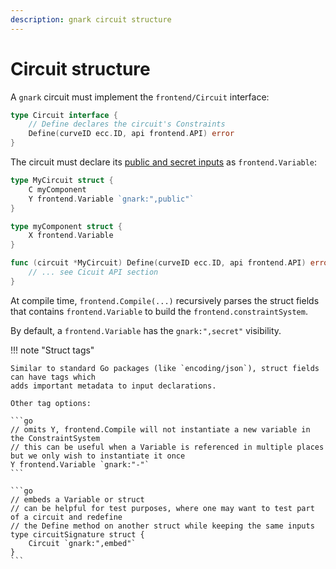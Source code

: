 ```yaml
---
description: gnark circuit structure
---
```


# Circuit structure

A `gnark` circuit must implement the `frontend/Circuit` interface:

```go
type Circuit interface {
    // Define declares the circuit's Constraints
    Define(curveID ecc.ID, api frontend.API) error
}
```

The circuit must declare its
[public and secret inputs](../../Concepts/zkp.md#public-and-secret-inputs) as `frontend.Variable`:

```go
type MyCircuit struct {
    C myComponent
    Y frontend.Variable `gnark:",public"`
}

type myComponent struct {
    X frontend.Variable
}

func (circuit *MyCircuit) Define(curveID ecc.ID, api frontend.API) error {
    // ... see Cicuit API section
}
```

At compile time, `frontend.Compile(...)` recursively parses the struct fields that contains
`frontend.Variable` to build the `frontend.constraintSystem`.

By default, a `frontend.Variable` has the `gnark:",secret"` visibility.

!!! note "Struct tags"

    Similar to standard Go packages (like `encoding/json`), struct fields can have tags which
    adds important metadata to input declarations.

    Other tag options:

    ```go
    // omits Y, frontend.Compile will not instantiate a new variable in the ConstraintSystem
    // this can be useful when a Variable is referenced in multiple places but we only wish to instantiate it once
    Y frontend.Variable `gnark:"-"`
    ```

    ```go
    // embeds a Variable or struct
    // can be helpful for test purposes, where one may want to test part of a circuit and redefine
    // the Define method on another struct while keeping the same inputs
    type circuitSignature struct {
        Circuit `gnark:",embed"`
    }
    ```
